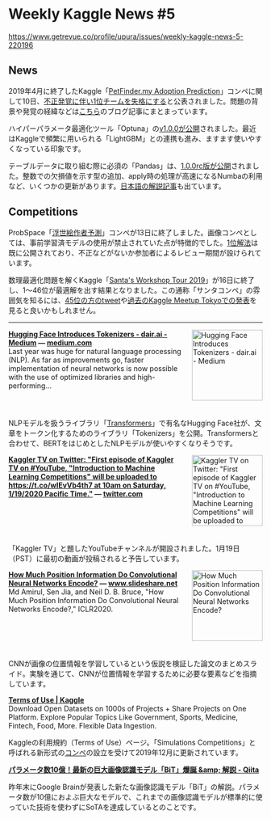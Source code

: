 # Weekly Kaggle News #5
https://www.getrevue.co/profile/upura/issues/weekly-kaggle-news-5-220196
<h3><h2>News</h2><p>2019年4月に終了したKaggle「<a href="https://www.kaggle.com/c/petfinder-adoption-prediction" target="_blank">PetFinder.my Adoption Prediction</a>」コンペに関して10日、<a href="https://www.kaggle.com/c/petfinder-adoption-prediction/discussion/125436" target="_blank">不正発覚に伴い1位チームを失格にする</a>と公表されました。問題の背景や発覚の経緯などは<a href="https://medium.com/@u39kun/how-a-top-kaggle-grandmaster-cheated-and-got-permanently-banned-c86ca431f499" target="_blank">こちら</a>のブログ記事にまとまっています。</p><p>ハイパーパラメータ最適化ツール「Optuna」の<a href="https://medium.com/optuna/optuna-v1-86192cd09be5" target="_blank">v1.0.0が公開</a>されました。最近はKaggleで頻繁に用いられる「LightGBM」との連携も進み、ますます使いやすくなっている印象です。</p><p>テーブルデータに取り組む際に必須の「Pandas」は、<a href="https://mail.python.org/pipermail/pandas-dev/2020-January/001173.html" target="_blank">1.0.0rc版が公開</a>されました。整数での欠損値を示す型の追加、apply時の処理が高速になるNumbaの利用など、いくつかの更新があります。<a href="https://qiita.com/simonritchie/items/e28c52211890fef33810" target="_blank">日本語の解説記事</a>も出ています。</p><h2>Competitions</h2><p>ProbSpace「<a href="https://prob.space/competitions/ukiyoe-author" target="_blank">浮世絵作者予測</a>」コンペが13日に終了しました。画像コンペとしては、事前学習済モデルの使用が禁止されていた点が特徴的でした。<a href="https://prob.space/competitions/ukiyoe-author/discussions/ak1100-Post2b7eadf75b776093298a" target="_blank">1位解法</a>は既に公開されており、不正などがないか参加者によるレビュー期間が設けられています。</p><p>数理最適化問題を解くKaggle「<a href="https://www.kaggle.com/c/santa-workshop-tour-2019" target="_blank">Santa's Workshop Tour 2019</a>」が16日に終了し、1〜46位が最適解を出す結果となりました。この通称「サンタコンペ」の雰囲気を知るには、<a href="https://twitter.com/ultraistter/status/1217610620452790272?s=20" target="_blank">45位の方のtweet</a>や<a href="https://youtu.be/bM1Xtziy6xc" target="_blank">過去のKaggle Meetup Tokyoでの発表</a>を見ると良いかもしれません。</p></h3>
<hr>
<p>
<img width="140" height="140" alt="Hugging Face Introduces Tokenizers - dair.ai - Medium" style="float: right; margin-left: 20px; margin-bottom: 20px;" src="https://s3.amazonaws.com/revue/items/images/005/425/801/thumb/1*Oqvvb3NYJaLDfJGYwFYzEg.jpeg?1578975598" />
<strong style='display: block;'><a href="https://medium.com/dair-ai/hugging-face-introduces-tokenizers-d792482db360?utm_campaign=Weekly%20Kaggle%20News&amp;utm_medium=email&amp;utm_source=Revue%20newsletter">Hugging Face Introduces Tokenizers - dair.ai - Medium</a> &mdash; <a href="https://medium.com/dair-ai/hugging-face-introduces-tokenizers-d792482db360">medium.com</a></strong>
Last year was huge for natural language processing (NLP). As far as improvements go, faster implementation of neural networks is now possible with the use of optimized libraries and high-performing…
</p>
<div style='clear: both;'></div>
<p><p>NLPモデルを扱うライブラリ「<a href="https://github.com/huggingface/transformers" target="_blank">Transformers</a>」で有名なHugging Face社が、文章をトークン化するためのライブラリ「Tokenizers」を公開。Transformersと合わせて、BERTをはじめとしたNLPモデルが使いやすくなりそうです。</p></p>
<p>
<img width="140" height="140" alt="Kaggler TV on Twitter: &quot;First episode of Kaggler TV on #YouTube, &quot;Introduction to Machine Learning Competitions&quot; will be uploaded to https://t.co/wIEvVb4th7 at 10am on Saturday, 1/19/2020 Pacific Time.&quot;" style="float: right; margin-left: 20px; margin-bottom: 20px;" src="https://s3.amazonaws.com/revue/items/images/005/425/802/thumb/qVsRBG-w_400x400.png?1578975635" />
<strong style='display: block;'><a href="https://twitter.com/KagglerTV/status/1216903450757230592?s=20&amp;utm_campaign=Weekly%20Kaggle%20News&amp;utm_medium=email&amp;utm_source=Revue%20newsletter">Kaggler TV on Twitter: &quot;First episode of Kaggler TV on #YouTube, &quot;Introduction to Machine Learning Competitions&quot; will be uploaded to https://t.co/wIEvVb4th7 at 10am on Saturday, 1/19/2020 Pacific Time.&quot;</a> &mdash; <a href="https://twitter.com/KagglerTV/status/1216903450757230592?s=20">twitter.com</a></strong>

</p>
<div style='clear: both;'></div>
<p><p>「Kaggler TV」と題したYouTubeチャンネルが開設されました。1月19日（PST）に最初の動画が投稿されると予告しています。</p></p>
<p>
<img width="140" height="140" alt="How Much Position Information Do Convolutional Neural Networks Encode?" style="float: right; margin-left: 20px; margin-bottom: 20px;" src="https://s3.amazonaws.com/revue/items/images/005/425/804/thumb/20200110howmuchpositioninformationdoconvolutionalneuralnetworksencode-200112025125-thumbnail-4.jpg?1578975743" />
<strong style='display: block;'><a href="https://www.slideshare.net/KazuyukiMiyazawa/how-much-position-information-do-convolutional-neural-networks-encode?utm_campaign=Weekly%20Kaggle%20News&amp;utm_medium=email&amp;utm_source=Revue%20newsletter">How Much Position Information Do Convolutional Neural Networks Encode?</a> &mdash; <a href="https://www.slideshare.net/KazuyukiMiyazawa/how-much-position-information-do-convolutional-neural-networks-encode">www.slideshare.net</a></strong>
Md Amirul, Sen Jia, and Neil D. B. Bruce, "How Much Position Information Do Convolutional Neural Networks Encode?," ICLR2020.
</p>
<div style='clear: both;'></div>
<p><p>CNNが画像の位置情報を学習しているという仮説を検証した論文のまとめスライド。実験を通じて、CNNが位置情報を学習するために必要な要素などを指摘しています。</p></p>
<p>
<strong style='display: block;'><a href="https://www.kaggle.com/terms?utm_campaign=Weekly%20Kaggle%20News&amp;utm_medium=email&amp;utm_source=Revue%20newsletter">Terms of Use | Kaggle</a></strong>
Download Open Datasets on 1000s of Projects + Share Projects on One Platform. Explore Popular Topics Like Government, Sports, Medicine, Fintech, Food, More. Flexible Data Ingestion.
</p>
<p><p>Kaggleの利用規約（Terms of Use）ページ。「Simulations Competitions」と呼ばれる新形式の<a href="https://www.kaggle.com/c/connectx" target="_blank">コンペ</a>の設立を受けて2019年12月に更新されています。</p></p>
<p>
<strong style='display: block;'><a href="https://qiita.com/omiita/items/90abe0799cf3efe8d93d?utm_campaign=Weekly%20Kaggle%20News&amp;utm_medium=email&amp;utm_source=Revue%20newsletter">パラメータ数10億！最新の巨大画像認識モデル「BiT」爆誕 &amp;amp; 解説 - Qiita</a></strong>

</p>
<p><p>昨年末にGoogle Brainが発表した新たな画像認識モデル「BiT」の解説。パラメータ数が10億におよぶ巨大なモデルで、これまでの画像認識モデルが標準的に使っていた技術を使わずにSoTAを達成しているとのことです。</p></p>
